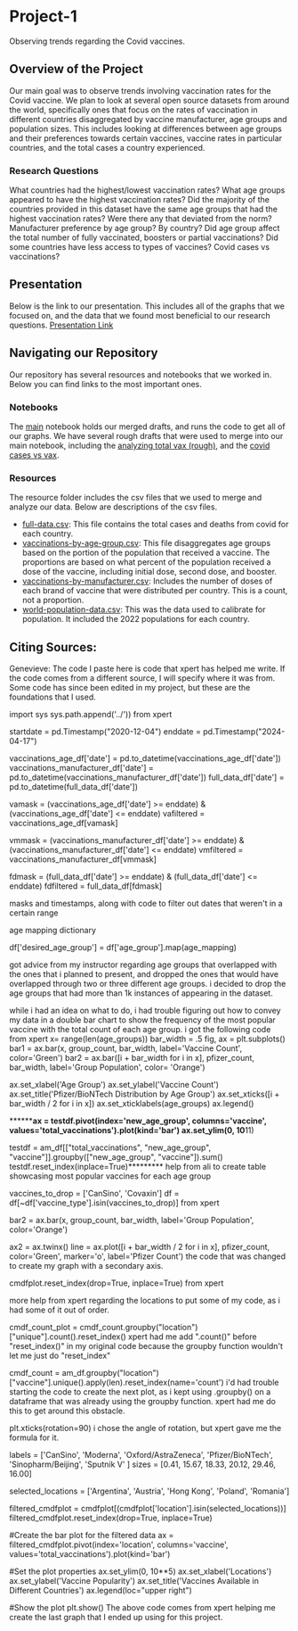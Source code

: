# Project-1
Observing trends regarding the Covid vaccines.

## Overview of the Project
Our main goal was to observe trends involving vaccination rates for the Covid vaccine. We plan to look at several open source datasets from around the world, specifically ones that focus on the rates of vaccination in different countries disaggregated by vaccine manufacturer, age groups and population sizes. This includes looking at differences between age groups and their preferences towards certain vaccines, vaccine rates in particular countries, and the total cases a country experienced.

### Research Questions
What countries had the highest/lowest vaccination rates?
What age groups appeared to have the highest vaccination rates?
Did the majority of the countries provided in this dataset have the same age groups that had the highest vaccination rates?
Were there any that deviated from the norm?
Manufacturer preference by age group?
  By country?
Did age group affect the total number of fully vaccinated, boosters or partial vaccinations?
Did some countries have less access to types of vaccines?
Covid cases vs vaccinations?

## Presentation
Below is the link to our presentation. This includes all of the graphs that we focused on, and the data that we found most beneficial to our research questions.
[Presentation Link]((https://docs.google.com/presentation/d/1WHaVupxndZSUvioeZD7LKLBjvfZAw6Gaf5VZwfP0sys/edit?usp=sharing))

## Navigating our Repository
Our repository has several resources and notebooks that we worked in. Below you can find links to the most important ones.
### Notebooks
The [main]((https://github.com/gburlew/Project-1/blob/main/Notebooks/main.ipynb)) notebook holds our merged drafts, and runs the code to get all of our graphs. We have several rough drafts that were used to merge into our main notebook, including the [analyzing total vax (rough)]((https://github.com/gburlew/Project-1/blob/main/Notebooks/analyzing%20total%20vax%20(rough).ipynb)), and the [covid cases vs vax]((https://github.com/gburlew/Project-1/blob/main/Notebooks/covid%20cases%20vs%20vax.ipynb)).

### Resources
The resource folder includes the csv files that we used to merge and analyze our data. Below are descriptions of the csv files.
- [full-data.csv]((https://github.com/gburlew/Project-1/blob/main/Resources/full_data.csv)): This file contains the total cases and deaths from covid for each country.
- [vaccinations-by-age-group.csv]((https://github.com/gburlew/Project-1/blob/main/Resources/vaccinations-by-age-group.csv)): This file disaggregates age groups based on the portion of the population that received a vaccine. The proportions are based on what percent of the population received a dose of the vaccine, including initial dose, second dose, and booster.
- [vaccinations-by-manufacturer.csv]((https://github.com/gburlew/Project-1/blob/main/Resources/vaccinations-by-manufacturer.csv)): Includes the number of doses of each brand of vaccine that were distributed per country. This is a count, not a proportion.
- [world-population-data.csv]((https://github.com/gburlew/Project-1/blob/main/Resources/world-population-data.csv)): This was the data used to calibrate for population. It included the 2022 populations for each country.

## Citing Sources:

Genevieve:
The code I paste here is code that xpert has helped me write. If the code comes from a different source, I will specify where it was from. Some code has since been edited in my project, but these are the foundations that I used.

import sys
sys.path.append('../')) from xpert

startdate = pd.Timestamp("2020-12-04")
enddate = pd.Timestamp("2024-04-17")

vaccinations_age_df['date'] = pd.to_datetime(vaccinations_age_df['date'])
vaccinations_manufacturer_df['date'] = pd.to_datetime(vaccinations_manufacturer_df['date'])
full_data_df['date'] = pd.to_datetime(full_data_df['date'])

vamask = (vaccinations_age_df['date'] >= enddate) & (vaccinations_age_df['date'] <= enddate)
vafiltered = vaccinations_age_df[vamask]

vmmask = (vaccinations_manufacturer_df['date'] >= enddate) & (vaccinations_manufacturer_df['date'] <= enddate)
vmfiltered = vaccinations_manufacturer_df[vmmask]

fdmask = (full_data_df['date'] >= enddate) & (full_data_df['date'] <= enddate)
fdfiltered = full_data_df[fdmask]

masks and timestamps, along with code to filter out dates that weren't in a certain range

age mapping dictionary

df['desired_age_group'] = df['age_group'].map(age_mapping)

got advice from my instructor regarding age groups that overlapped with the ones that i planned to present, and dropped the ones that would have overlapped through two or three different age groups. i decided to drop the age groups that had more than 1k instances of appearing in the dataset.

while i had an idea on what to do, i had trouble figuring out how to convey my data in a double bar chart to show the frequency of the most popular vaccine with the total count of each age group. i got the following code from xpert 
x= range(len(age_groups))
bar_width = .5
fig, ax = plt.subplots()
bar1 = ax.bar(x, group_count, bar_width, label='Vaccine Count', color='Green')
bar2 = ax.bar([i + bar_width for i in x], pfizer_count, bar_width, label='Group Population', color= 'Orange')

ax.set_xlabel('Age Group')
ax.set_ylabel('Vaccine Count')
ax.set_title('Pfizer/BioNTech Distribution by Age Group')
ax.set_xticks([i + bar_width / 2 for i in x])
ax.set_xticklabels(age_groups)
ax.legend()

********ax = testdf.pivot(index='new_age_group', columns='vaccine', values='total_vaccinations').plot(kind='bar')
ax.set_ylim(0, 10**11)

testdf = am_df[["total_vaccinations", "new_age_group", "vaccine"]].groupby(["new_age_group", "vaccine"]).sum()
testdf.reset_index(inplace=True)********* help from ali to create table showcasing most popular vaccines for each age group

vaccines_to_drop = ['CanSino', 'Covaxin']
df = df[~df['vaccine_type'].isin(vaccines_to_drop)]
from xpert

bar2 = ax.bar(x, group_count, bar_width, label='Group Population', color='Orange')

ax2 = ax.twinx()
line = ax.plot([i + bar_width / 2 for i in x], pfizer_count, color='Green', marker='o', label='Pfizer Count')
the code that was changed to create my graph with a secondary axis.

cmdfplot.reset_index(drop=True, inplace=True)
from xpert

more help from xpert regarding the locations to put some of my code, as i had some of it out of order.

cmdf_count_plot = cmdf_count.groupby("location")["unique"].count().reset_index() xpert had me add ".count()" before "reset_index()" in my original code because the groupby function wouldn't let me just do "reset_index"

cmdf_count = am_df.groupby("location")["vaccine"].unique().apply(len).reset_index(name='count')     i'd had trouble starting the code to create the next plot, as i kept using .groupby() on a dataframe that was already using the groupby function. xpert had me do this to get around this obstacle.

plt.xticks(rotation=90) i chose the angle of rotation, but xpert gave me the formula for it.

labels = ['CanSino', 'Moderna', 'Oxford/AstraZeneca', 'Pfizer/BioNTech', 'Sinopharm/Beijing', 'Sputnik V' ]
sizes = [0.41, 15.67, 18.33, 20.12, 29.46, 16.00]

selected_locations = ['Argentina', 'Austria', 'Hong Kong', 'Poland', 'Romania']

filtered_cmdfplot = cmdfplot[(cmdfplot['location'].isin(selected_locations))]
filtered_cmdfplot.reset_index(drop=True, inplace=True)

#Create the bar plot for the filtered data
ax = filtered_cmdfplot.pivot(index='location', columns='vaccine', values='total_vaccinations').plot(kind='bar')

#Set the plot properties
ax.set_ylim(0, 10**5)
ax.set_xlabel('Locations')
ax.set_ylabel('Vaccine Popularity')
ax.set_title('Vaccines Available in Different Countries')
ax.legend(loc="upper right")

#Show the plot
plt.show()
The above code comes from xpert helping me create the last graph that I ended up using for this project.
